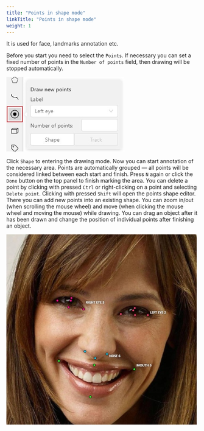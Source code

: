```yaml
---
title: "Points in shape mode"
linkTitle: "Points in shape mode"
weight: 1
---
```


It is used for face, landmarks annotation etc.

Before you start you need to select the `Points`. If necessary you can set a fixed number of points
in the `Number of points` field, then drawing will be stopped automatically.

![Selecting point instrument](/images/image042.jpg)

Click `Shape` to entering the drawing mode. Now you can start annotation of the necessary area.
Points are automatically grouped — all points will be considered linked between each start and finish.
Press `N` again or click the `Done` button on the top panel to finish marking the area.
You can delete a point by clicking with pressed `Ctrl` or right-clicking on a point and selecting `Delete point`.
Clicking with pressed `Shift` will open the points shape editor.
There you can add new points into an existing shape. You can zoom in/out (when scrolling the mouse wheel)
and move (when clicking the mouse wheel and moving the mouse) while drawing. You can drag an object after
it has been drawn and change the position of individual points after finishing an object.

![Annotation with points example](/images/image063_affectnet.jpg)
